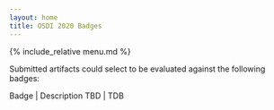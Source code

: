 ```yaml
---
layout: home
title: OSDI 2020 Badges
---
```


{% include_relative menu.md %}

Submitted artifacts could select to be evaluated against the following badges:

Badge | Description
TBD | TDB